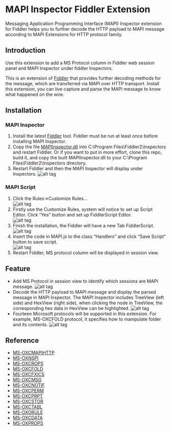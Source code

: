 # MAPI Inspector Fiddler Extension
Messaging Application Programming Interface (MAPI) Inspector extension for Fiddler helps you to further decode the HTTP payload to MAPI message according to MAPI Extensions for HTTP protocol family.  


## Introduction
Use this extension to add a MS Protocol column in Fiddler web session panel and MAPI Inspector under fiddler Inspectors.

This is an extension of [Fiddler](http://www.telerik.com/fiddler) that provides further decoding methods for the message, which are transferred via MAPI over HTTP transport. Install this extension, you can live capture and parse the MAPI message to know what happened on the wire. 


## Installation 
### MAPI Inspector ###
1. Install the latest [Fiddler](http://www.fiddlertool.com) tool. Fiddler must be run at least once before installing MAPI Inspector. 
2. Copy the file [MAPIInspector.dll](https://github.com/HuiliDong/MAPI-Inspector-for-Fiddler/MAPIInspector.dll) into  C:\Program Files\Fiddler2\Inspectors  and restart Fiddler. Or if you want to put in more effort, clone this repo, build it, and copy the built MAPIInspector.dll to your C:\Program Files\Fiddler2\Inspectors directory.
3. Restart Fiddler and then the MAPI Inspector will display under Inspectors.
![alt tag](https://cloud.githubusercontent.com/assets/13864956/10044516/329c59c4-622e-11e5-9b68-8ef920d4ead8.jpg)

### MAPI Script ###
1.	Click the Rules->Customize Rules…  
	![alt tag](https://cloud.githubusercontent.com/assets/13864956/10038377/a6e8d104-61f7-11e5-9a84-989fcf135f2c.png)
2.	Firstly use the Customize Rules, system will notice to set up Script Editor. 
    Click “Yes” button and set up FiddlerScript Editor.  
    ![alt tag](https://cloud.githubusercontent.com/assets/13864956/10044513/2d5a400c-622e-11e5-9b1c-3cb44c11eb15.jpg) 
3.	Finish the installation, the Fiddler will have a new Tab FiddlerScript. 
    ![alt tag](https://cloud.githubusercontent.com/assets/13864956/10044452/b959a3be-622d-11e5-8ca5-acc297b98623.jpg) 
4.	Insert the code in MAPI.js to the class “Handlers” and click “Save Script” button to save script.  
    ![alt tag](https://cloud.githubusercontent.com/assets/13864956/10044440/9fc2b382-622d-11e5-8308-a642768bf28a.jpg)
5.	Restart Fiddler, MS protocol column will be displayed in session view. 



## Feature

- Add MS Protocol in session view to identify which sessions are MAPI message. 
![alt tag](https://cloud.githubusercontent.com/assets/13864956/10044752/f405a25e-622f-11e5-8dca-c2f5c5521445.jpg)
- Decode the HTTP payload to MAPI message and display the parsed message in MAPI Inspector. The MAPI Inspector includes TreeView (left side) and HexView (right side), when clicking the node in TreeView, the corresponding hex data in HexView can be highlighted.
![alt tag](https://cloud.githubusercontent.com/assets/13864956/10045590/6689c232-6236-11e5-9751-0caf596b3bba.jpg)
- Fourteen Microsoft protocols will be supported in this extension. For example, MS-OXCFOLD protocol, it specifies how to manipulate folder and its contents. 
![alt tag](https://cloud.githubusercontent.com/assets/13864956/10046218/f1a3c338-6239-11e5-9d3f-38f8d99e42df.jpg)

## Reference
 * [MS-OXCMAPIHTTP](https://msdn.microsoft.com/en-us/library/Dn530952(v=EXCHG.80).aspx)
 * [MS-OXNSPI](https://msdn.microsoft.com/en-us/library/hh354767(v=exchg.80).aspx)
 * [MS-OXCROPS](https://msdn.microsoft.com/en-us/library/cc425494(v=exchg.80).aspx)
 * [MS-OXCFOLD](https://msdn.microsoft.com/en-us/library/cc433475(v=exchg.80).aspx)
 * [MS-OXCFXICS](https://msdn.microsoft.com/en-us/library/cc463916(v=exchg.80).aspx)
 * [MS-OXCMSG](https://msdn.microsoft.com/en-us/library/cc463900(v=exchg.80).aspx)
 * [MS-OXCNOTIF](https://msdn.microsoft.com/en-us/library/cc463898(v=exchg.80).aspx)
 * [MS-OXCPERM](https://msdn.microsoft.com/en-us/library/cc463904(v=exchg.80).aspx)
 * [MS-OXCPRPT](https://msdn.microsoft.com/en-us/library/Cc425503(v=EXCHG.80).aspx)
 * [MS-OXCSTOR](https://msdn.microsoft.com/en-us/library/Cc433479(v=EXCHG.80).aspx)
 * [MS-OXCTABL](https://msdn.microsoft.com/en-us/library/cc433478(v=exchg.80).aspx)
 * [MS-OXORULE](https://msdn.microsoft.com/en-us/library/Cc463893(v=EXCHG.80).aspx)
 * [MS-OXCDATA](https://msdn.microsoft.com/en-us/library/cc425496(v=exchg.80).aspx)
 * [MS-OXPROPS](https://msdn.microsoft.com/en-us/library/cc433490(v=exchg.80).aspx)

